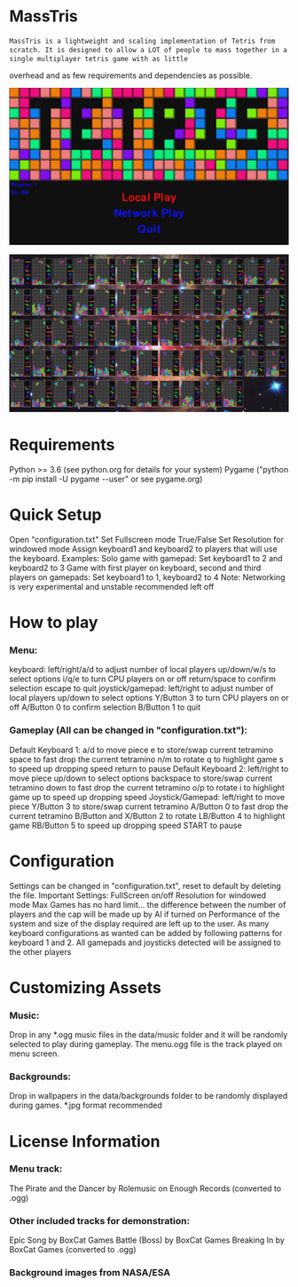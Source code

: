 # MassTris
    MassTris is a lightweight and scaling implementation of Tetris from scratch. It is designed to allow a LOT of people to mass together in a single multiplayer tetris game with as little
overhead and as few requirements and dependencies as possible.

![Main menu](/docs/masstris.jpg)

![Gameplay Image](https://github.com/akhyn/masstris/blob/master/docs/masstris2.jpg)


Requirements
============
Python >= 3.6 (see python.org for details for your system)
Pygame ("python -m pip install -U pygame --user" or see pygame.org)


Quick Setup
===========
Open "configuration.txt"
Set Fullscreen mode True/False
Set Resolution for windowed mode
Assign keyboard1 and keyboard2 to players that will use the keyboard.
Examples:
 Solo game with gamepad: Set keyboard1 to 2 and keyboard2 to 3
 Game with first player on keyboard, second and third players on gamepads: Set keyboard1 to 1, keyboard2 to 4
Note: Networking is very experimental and unstable recommended left off


How to play
===========
### Menu:
  keyboard:
    left/right/a/d to adjust number of local players
    up/down/w/s to select options
    i/q/e to turn CPU players on or off
    return/space to confirm selection
    escape to quit
  joystick/gamepad:
    left/right to adjust number of local players
    up/down to select options
    Y/Button 3 to turn CPU players on or off
    A/Button 0 to confirm selection
    B/Button 1 to quit

### Gameplay (All can be changed in "configuration.txt"):
  Default Keyboard 1:
    a/d to move piece
    e to store/swap current tetramino
    space to fast drop the current tetramino
    n/m to rotate
    q to highlight game
    s to speed up dropping speed
    return to pause
  Default Keyboard 2:
    left/right to move piece
    up/down to select options
    backspace to store/swap current tetramino
    down to fast drop the current tetramino
    o/p to rotate
    i to highlight game
    up to speed up dropping speed
  Joystick/Gamepad:
    left/right to move piece
    Y/Button 3 to store/swap current tetramino
    A/Button 0 to fast drop the current tetramino
    B/Button and X/Button 2 to rotate
    LB/Button 4 to highlight game
    RB/Button 5 to speed up dropping speed
    START to pause


Configuration
 ============
Settings can be changed in "configuration.txt", reset to default by deleting the file.
Important Settings:
FullScreen on/off
Resolution for windowed mode
Max Games has no hard limit... the difference between the number of players and the cap will be made up by AI if turned on
Performance of the system and size of the display required are left up to the user.
As many keyboard configurations as wanted can be added by following patterns for keyboard 1 and 2.
All gamepads and joysticks detected will be assigned to the other players


Customizing Assets
==================
### Music:
Drop in any *.ogg music files in the data/music folder and it will be randomly selected to play during gameplay.
The menu.ogg file is the track played on menu screen.

### Backgrounds:
Drop in wallpapers in the data/backgrounds folder to be randomly displayed during games.
*.jpg format recommended


License Information
===================
### Menu track:
The Pirate and the Dancer by Rolemusic on Enough Records
(converted to .ogg)

### Other included tracks for demonstration:
Epic Song by BoxCat Games
Battle (Boss) by BoxCat Games
Breaking In by BoxCat Games
(converted to .ogg)

### Background images from NASA/ESA